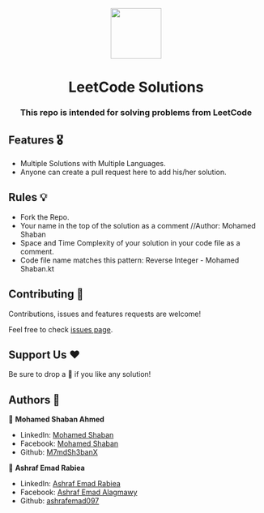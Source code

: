 <p align="center">
  <img align="center" width="100" src="https://cdn.iconscout.com/icon/free/png-256/leetcode-3521542-2944960.png" />

  <h1 align="center">LeetCode Solutions</h1>
  <h3 align="center">This repo is intended for solving problems from LeetCode</h3>
</p>

## Features 🎖️
- Multiple Solutions with Multiple Languages.
- Anyone can create a pull request here to add his/her solution.

## Rules 💡
- Fork the Repo.
- Your name in the top of the solution as a comment //Author: Mohamed Shaban
- Space and Time Complexity of your solution in your code file as a comment.
- Code file name matches this pattern: Reverse Integer - Mohamed Shaban.kt

## Contributing 🤝

Contributions, issues and features requests are welcome!

Feel free to check [issues page](https://github.com/M7mdSh3banX/LeetCode-Solutions/issues).

## Support Us ❤️

Be sure to drop a 🌟 if you like any solution!

## Authors 👥

👤 **Mohamed Shaban Ahmed**

- LinkedIn: [Mohamed Shaban](https://www.linkedin.com/in/m7md-43ban/)
- Facebook: [Mohamed Shaban](https://www.facebook.com/m7mdsh3ban/)
- Github: [M7mdSh3banX](https://github.com/M7mdSh3banX)

👤 **Ashraf Emad Rabiea**

- LinkedIn: [Ashraf Emad Rabiea](https://www.linkedin.com/in/ashraf-emad-rabiea-b80431235/)
- Facebook: [Ashraf Emad Alagmawy](https://www.facebook.com/ashraf.emad.927)
- Github: [ashrafemad097](https://github.com/ashrafemad097)
